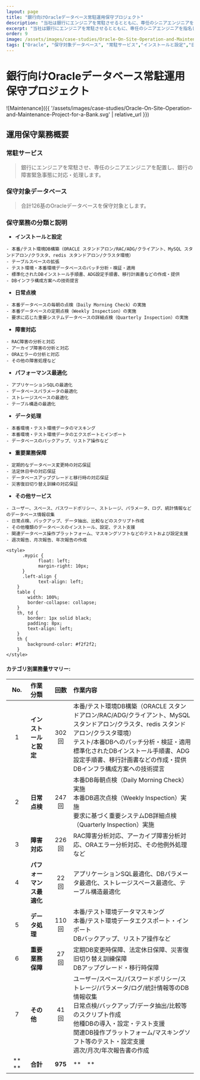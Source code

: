 ```yaml
---
layout: page
title: "銀行向けOracleデータベース常駐運用保守プロジェクト"
description: "当社は銀行にエンジニアを常駐させるとともに、専任のシニアエンジニアを指名し、銀行の故障緊急時に対し、タイムリーな対応と問題処理を実施しています。"
excerpt: "当社は銀行にエンジニアを常駐させるとともに、専任のシニアエンジニアを指名し、銀行の故障緊急時に対し、タイムリーな対応と問題処理を実施しています。"
order: 9
image: /assets/images/case-studies/Oracle-On-Site-Operation-and-Maintenance-Project-for-a-Bank.svg
tags: ["Oracle", "保守対象データベース", "常駐サービス","インストールと設定","日常点検","例外処理","パフォーマンス最適化","データ処理","重要業務保障"]
---
```


# 銀行向けOracleデータベース常駐運用保守プロジェクト  
![Maintenance]({{ '/assets/images/case-studies/Oracle-On-Site-Operation-and-Maintenance-Project-for-a-Bank.svg' | relative_url }})  

## 運用保守業務概要  

### 常駐サービス  
> 銀行にエンジニアを常駐させ、専任のシニアエンジニアを配置し、銀行の障害緊急事態に対応・処理します。  

### 保守対象データベース  
> 合計126基のOracleデータベースを保守対象とします。  

### 保守業務の分類と説明  

- **インストールと設定**  
<!-- -->  
    - 本番/テスト環境DB構築（ORACLE スタンドアロン/RAC/ADG/クライアント、MySQL スタンドアロン/クラスタ、redis スタンドアロン/クラスタ環境）  
    - テーブルスペースの拡張  
    - テスト環境・本番環境データベースのパッチ分析・検証・適用  
    - 標準化されたDBインストール手順書、ADG設定手順書、移行計画書などの作成・提供  
    - DBインフラ構成方案への技術提言  

- **日常点検**  
<!-- -->  
    - 本番データベースの毎朝の点検（Daily Morning Check）の実施  
    - 本番データベースの定期点検（Weekly Inspection）の実施  
    - 要求に応じた重要システムデータベースの詳細点検（Quarterly Inspection）の実施  

- **障害対応**  
<!-- -->  
    - RAC障害の分析と対応  
    - アーカイブ障害の分析と対応  
    - ORAエラーの分析と対応  
    - その他の障害処理など  

- **パフォーマンス最適化**  
<!-- -->  
    - アプリケーションSQLの最適化  
    - データベースパラメータの最適化  
    - ストレージスペースの最適化  
    - テーブル構造の最適化  

- **データ処理**  
<!-- -->  
    - 本番環境・テスト環境データのマスキング  
    - 本番環境・テスト環境データのエクスポートとインポート  
    - データベースのバックアップ、リストア操作など  

- **重要業務保障**  
<!-- -->  
    - 定期的なデータベース変更時の対応保証  
    - 法定休日中の対応保証  
    - データベースアップグレードと移行時の対応保証  
    - 災害復旧切り替え訓練の対応保証  

- **その他サービス**  
<!-- -->  
    - ユーザー、スペース、パスワードポリシー、ストレージ、パラメータ、ログ、統計情報などのデータベース情報収集  
    - 日常点検、バックアップ、データ抽出、比較などのスクリプト作成  
    - その他種類のデータベースのインストール、設定、テスト支援  
    - 関連データベース操作プラットフォーム、マスキングソフトなどのテストおよび設定支援  
    - 週次報告、月次報告、年次報告の作成  

    <style>
          .mypic {
                float: left;  
                margin-right: 10px;
          }
          .left-align {
                text-align: left;
        }
        table {
            width: 100%;
            border-collapse: collapse;
        }
        th, td {
            border: 1px solid black;
            padding: 8px;
            text-align: left;
        }
        th {
            background-color: #f2f2f2;
        }
    </style>

#### カテゴリ別業務量サマリー:  

| **No.** | **作業分類**             | **回数** | **作業内容**                                                                                                                               |
| :-----: | :------------------- | :----------: | :-------------------------------------------------------------------------------------------------------------------------------------------- |
|    1    | **インストールと設定** |    302 回 | 本番/テスト環境DB構築（ORACLE スタンドアロン/RAC/ADG/クライアント、MySQL スタンドアロン/クラスタ、redis スタンドアロン/クラスタ環境）<br>テスト/本番DBへのパッチ分析・検証・適用<br>標準化されたDBインストール手順書、ADG設定手順書、移行計画書などの作成・提供<br>DBインフラ構成方案への技術提言 |
|    2    | **日常点検** |  247 回   | 本番DB毎朝点検（Daily Morning Check）実施<br>本番DB週次点検（Weekly Inspection）実施<br>要求に基づく重要システムDB詳細点検（Quarterly Inspection）実施 |
|    3    | **障害対応** |    226 回 | RAC障害分析対応、アーカイブ障害分析対応、ORAエラー分析対応、その他例外処理など                                                                 |
|    4    | **パフォーマンス最適化** |     22 回 | アプリケーションSQL最適化、DBパラメータ最適化、ストレージスペース最適化、テーブル構造最適化                                                                                |
|    5    | **データ処理**  |    110 回 | 本番/テスト環境データマスキング<br>本番/テスト環境データエクスポート・インポート<br>DBバックアップ、リストア操作など                                 |
|    6    | **重要業務保障** |     27 回 | 定期DB変更時保障、法定休日保障、災害復旧切り替え訓練保障<br>DBアップグレード・移行時保障               |
|    7    | **その他**   |     41 回 | ユーザー/スペース/パスワードポリシー/ストレージ/パラメータ/ログ/統計情報等のDB情報収集<br>日常点検/バックアップ/データ抽出/比較等のスクリプト作成<br>他種DBの導入・設定・テスト支援<br>関連DB操作プラットフォーム/マスキングソフト等のテスト・設定支援<br>週次/月次/年次報告書の作成 |
| **　**  | **合計**            |   **975**    | **　**                                                                                                                                        |
	
